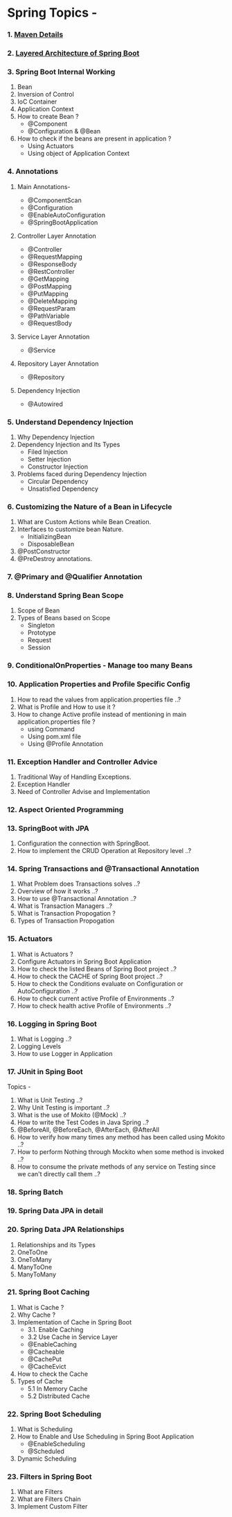 # Spring Topics - 

### 1. [Maven Details](./1.Maven%20detail%20.md)

### 2. [Layered Architecture of Spring Boot](./2.%20Layered%20Architecture%20of%20Spring%20Boot.md)

### 3. Spring Boot Internal Working
 
1. Bean
2. Inversion of Control
3. IoC Container
4. Application Context
5. How to create Bean ?
    - @Component
    - @Configuration & @Bean
6. How to check if the beans are present in application ?
    - Using Actuators
    - Using object of Application Context

### 4. Annotations

1. Main Annotations- 
    - @ComponentScan
    - @Configuration
    - @EnableAutoConfiguration
    - @SpringBootApplication

2. Controller Layer Annotation
    - @Controller
    - @RequestMapping
    - @ResponseBody
    - @RestController
    - @GetMapping
    - @PostMapping
    - @PutMapping
    - @DeleteMapping
    - @RequestParam
    - @PathVariable
    - @RequestBody

3. Service Layer Annotation
    - @Service

4. Repository Layer Annotation
    - @Repository

5. Dependency Injection
    - @Autowired

### 5. Understand Dependency Injection

1. Why Dependency Injection
2. Dependency Injection and Its Types
    - Filed Injection
    - Setter Injection
    -  Constructor Injection
3. Problems faced during Dependency Injection
    - Circular Dependency
    - Unsatisfied Dependency


### 6. Customizing the Nature of a Bean in Lifecycle

1. What are Custom Actions while Bean Creation.
2. Interfaces to customize bean Nature.
    - InitializingBean
    - DisposableBean
3. @PostConstructor
4. @PreDestroy annotations.


### 7. @Primary and @Qualifier Annotation

### 8.  Understand Spring Bean Scope
 
1. Scope of Bean
2. Types of Beans based on Scope
    - Singleton
    - Prototype
    - Request
    - Session

### 9. ConditionalOnProperties - Manage too many Beans


### 10. Application Properties and Profile Specific Config
 
1. How to read the values from application.properties file ..?
2. What is Profile and How to use it ?
3. How to change Active profile instead of mentioning in main application.properties file ?
    - using Command
    - Using pom.xml file
    - Using @Profile Annotation


### 11. Exception Handler and Controller Advice
 
1. Traditional Way of Handling Exceptions.
2. Exception Handler
3. Need of Controller Advise and Implementation


### 12. Aspect Oriented Programming

### 13. SpringBoot with JPA
 
1. Configuration the connection with SpringBoot.
2. How to implement the CRUD Operation at Repository level ..?

### 14. Spring Transactions and @Transactional Annotation

1. What Problem does Transactions solves ..?
2. Overview of how it works ..?
3. How to use @Transactional Annotation ..?
4. What is Transaction Managers ..?
5. What is Transaction Propogation ?
6. Types of Transaction Propogation



### 15. Actuators

1. What is Actuators ?
2. Configure Actuators in Spring Boot Application
3. How to check the listed Beans of Spring Boot project ..?
4. How to check the CACHE of Spring Boot project ..?
5. How to check the Conditions evaluate on Configuration or AutoConfiguration ..?
6. How to check current active Profile of Environments ..?
7. How to check health active Profile of Environments ..?

### 16. Logging in Spring Boot

1. What is Logging ..?
2. Logging Levels
3. How to use Logger in Application

### 17. JUnit in Sping Boot

Topics - 
1. What is Unit Testing ..?
2. Why Unit Testing is important ..?
3. What is the use of Mokito (@Mock) ..?
4. How to write the Test Codes in Java Spring ..?
5. @BeforeAll, @BeforeEach, @AfterEach, @AfterAll
6. How to verify how many times any method has been called using Mokito ..?
7. How to perform Nothing through Mockito when some method is invoked ..?
8. How to consume the private methods of any service on Testing since we can't directly call them ..?

### 18. Spring Batch

### 19. Spring Data JPA in detail

### 20. Spring Data JPA Relationships

1. Relationships and its Types
2. OneToOne
3. OneToMany
4. ManyToOne
5. ManyToMany

### 21. Spring Boot Caching

1. What is Cache ?
2. Why Cache ?
3. Implementation of Cache in Spring Boot 
    - 3.1. Enable Caching
    - 3.2 Use Cache in Service Layer
    - @EnableCaching
    - @Cacheable
    - @CachePut
    - @CacheEvict
4. How to check the Cache
5. Types of Cache
    - 5.1 In Memory Cache
    - 5.2 Distributed Cache


### 22. Spring Boot Scheduling

1. What is Scheduling
2. How to Enable and Use Scheduling in Spring Boot Application 
    - @EnableScheduling
    - @Scheduled
3. Dynamic Scheduling


### 23. Filters in Spring Boot

1. What are Filters
2. What are Filters Chain
3. Implement Custom Filter